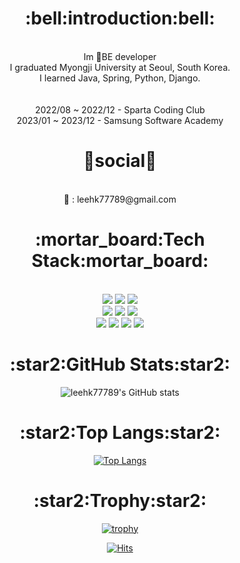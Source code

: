 <div align=center>

<h1>:bell:introduction:bell:</h1></br>
Im 🌱BE developer </br>
I graduated Myongji University at Seoul, South Korea.</br>
I learned Java, Spring, Python, Django.</br></br></br>
2022/08 ~ 2022/12 - Sparta Coding Club </br>
2023/01 ~ 2023/12 - Samsung Software Academy </br>

<h1>💌social💌</h1></br>
💌 : leehk77789@gmail.com
</br>

<h1>:mortar_board:Tech Stack:mortar_board:</h1></br>
<img src="https://img.shields.io/badge/python-3776AB?style=for-the-badge&logo=python&logoColor=white">
<img src="https://img.shields.io/badge/java-007396?style=for-the-badge&logo=java&logoColor=white">
<img src="https://img.shields.io/badge/css-1572B6?style=for-the-badge&logo=css3&logoColor=white"> 
</br>
<img src="https://img.shields.io/badge/html5-E34F26?style=for-the-badge&logo=html5&logoColor=white"> 
<img src="https://img.shields.io/badge/oracle-F80000?style=for-the-badge&logo=oracle&logoColor=white">
<img src="https://img.shields.io/badge/spring-6DB33F?style=for-the-badge&logo=spring&logoColor=white">
</br>
<img src="https://img.shields.io/badge/django-092E20?style=for-the-badge&logo=django&logoColor=white">
<img src="https://img.shields.io/badge/bootstrap-7952B3?style=for-the-badge&logo=bootstrap&logoColor=white">
<img src="https://img.shields.io/badge/apache tomcat-F8DC75?style=for-the-badge&logo=apachetomcat&logoColor=white">
<img src="https://img.shields.io/badge/github-181717?style=for-the-badge&logo=github&logoColor=white">
</br>

<h1>:star2:GitHub Stats:star2:</h1>
                                                                                                     
![leehk77789's GitHub stats](https://github-readme-stats.vercel.app/api?username=leehk77789&show_icons=true&theme=great-gatsby)
                                                                                                     
<h1>:star2:Top Langs:star2:</h1>
                                                                                                     
[![Top Langs](https://github-readme-stats.vercel.app/api/top-langs/?username=leehk77789&langs_count=8)](https://github.com/leehk77789/github-readme-stats)
                                                                                                     
<h1>:star2:Trophy:star2:</h1>

[![trophy](https://github-profile-trophy.vercel.app/?username=leehk77789)](https://github.com/ryo-ma/github-profile-trophy)

[![Hits](https://hits.seeyoufarm.com/api/count/incr/badge.svg?url=https%3A%2F%2Fgithub.com%2Fleehk77789%2Fhit-counter&count_bg=%2379C83D&title_bg=%23555555&icon=bitrise.svg&icon_color=%23E7E7E7&title=hits&edge_flat=false)](https://hits.seeyoufarm.com)
</div>
